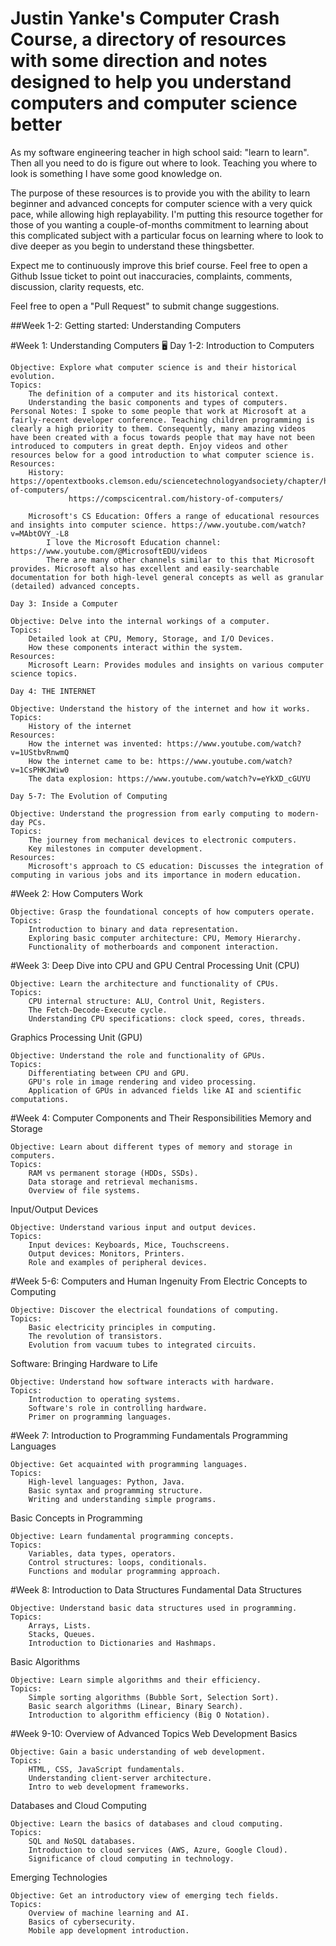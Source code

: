 # Justin Yanke's Computer Crash Course, a directory of resources with some direction and notes designed to help you understand computers and computer science better
 As my software engineering teacher in high school said: "learn to learn". Then all you need to do is figure out where to look.
 Teaching you where to look is something I have some good knowledge on.

The purpose of these resources is to provide you with the ability to learn beginner and advanced concepts for computer science with a very quick pace, while allowing high replayability.
I'm putting this resource together for those of you wanting a couple-of-months commitment to learning about this complicated subject with a particular focus on learning where to look to dive deeper as you begin to understand these thingsbetter.

Expect me to continuously improve this brief course. Feel free to open a Github Issue ticket to point out inaccuracies, complaints, comments, discussion, clarity requests, etc.

Feel free to open a "Pull Request" to submit change suggestions.

##Week 1-2: Getting started: Understanding Computers
        
#Week 1: Understanding Computers 🖥️
	Day 1-2: Introduction to Computers

    Objective: Explore what computer science is and their historical evolution.
    Topics:
        The definition of a computer and its historical context.
        Understanding the basic components and types of computers.
    Personal Notes: I spoke to some people that work at Microsoft at a fairly-recent developer conference. Teaching children programming is clearly a high priority to them. Consequently, many amazing videos have been created with a focus towards people that may have not been introduced to computers in great depth. Enjoy videos and other resources below for a good introduction to what computer science is.
    Resources:
		History: https://opentextbooks.clemson.edu/sciencetechnologyandsociety/chapter/history-of-computers/
				 https://compscicentral.com/history-of-computers/
				
        Microsoft's CS Education: Offers a range of educational resources and insights into computer science. https://www.youtube.com/watch?v=MAbtOVY_-L8
			I love the Microsoft Education channel: https://www.youtube.com/@MicrosoftEDU/videos
			There are many other channels similar to this that Microsoft provides. Microsoft also has excellent and easily-searchable documentation for both high-level general concepts as well as granular (detailed) advanced concepts.

	Day 3: Inside a Computer

    Objective: Delve into the internal workings of a computer.
    Topics:
        Detailed look at CPU, Memory, Storage, and I/O Devices.
        How these components interact within the system.
    Resources:
        Microsoft Learn: Provides modules and insights on various computer science topics.
        
	Day 4: THE INTERNET

    Objective: Understand the history of the internet and how it works.
    Topics:
        History of the internet
    Resources:
        How the internet was invented: https://www.youtube.com/watch?v=1UStbvRnwmQ
        How the internet came to be: https://www.youtube.com/watch?v=1CsPHKJWiw0
        The data explosion: https://www.youtube.com/watch?v=eYkXD_cGUYU

	Day 5-7: The Evolution of Computing

    Objective: Understand the progression from early computing to modern-day PCs.
    Topics:
        The journey from mechanical devices to electronic computers.
        Key milestones in computer development.
    Resources:
        Microsoft's approach to CS education: Discusses the integration of computing in various jobs and its importance in modern education.


#Week 2: How Computers Work

    Objective: Grasp the foundational concepts of how computers operate.
    Topics:
        Introduction to binary and data representation.
        Exploring basic computer architecture: CPU, Memory Hierarchy.
        Functionality of motherboards and component interaction.

#Week 3: Deep Dive into CPU and GPU
Central Processing Unit (CPU)

    Objective: Learn the architecture and functionality of CPUs.
    Topics:
        CPU internal structure: ALU, Control Unit, Registers.
        The Fetch-Decode-Execute cycle.
        Understanding CPU specifications: clock speed, cores, threads.

Graphics Processing Unit (GPU)

    Objective: Understand the role and functionality of GPUs.
    Topics:
        Differentiating between CPU and GPU.
        GPU's role in image rendering and video processing.
        Application of GPUs in advanced fields like AI and scientific computations.

#Week 4: Computer Components and Their Responsibilities
Memory and Storage

    Objective: Learn about different types of memory and storage in computers.
    Topics:
        RAM vs permanent storage (HDDs, SSDs).
        Data storage and retrieval mechanisms.
        Overview of file systems.

Input/Output Devices

    Objective: Understand various input and output devices.
    Topics:
        Input devices: Keyboards, Mice, Touchscreens.
        Output devices: Monitors, Printers.
        Role and examples of peripheral devices.

#Week 5-6: Computers and Human Ingenuity
From Electric Concepts to Computing

    Objective: Discover the electrical foundations of computing.
    Topics:
        Basic electricity principles in computing.
        The revolution of transistors.
        Evolution from vacuum tubes to integrated circuits.

Software: Bringing Hardware to Life

    Objective: Understand how software interacts with hardware.
    Topics:
        Introduction to operating systems.
        Software's role in controlling hardware.
        Primer on programming languages.

#Week 7: Introduction to Programming Fundamentals
Programming Languages

    Objective: Get acquainted with programming languages.
    Topics:
        High-level languages: Python, Java.
        Basic syntax and programming structure.
        Writing and understanding simple programs.

Basic Concepts in Programming

    Objective: Learn fundamental programming concepts.
    Topics:
        Variables, data types, operators.
        Control structures: loops, conditionals.
        Functions and modular programming approach.

#Week 8: Introduction to Data Structures
Fundamental Data Structures

    Objective: Understand basic data structures used in programming.
    Topics:
        Arrays, Lists.
        Stacks, Queues.
        Introduction to Dictionaries and Hashmaps.

Basic Algorithms

    Objective: Learn simple algorithms and their efficiency.
    Topics:
        Simple sorting algorithms (Bubble Sort, Selection Sort).
        Basic search algorithms (Linear, Binary Search).
        Introduction to algorithm efficiency (Big O Notation).

#Week 9-10: Overview of Advanced Topics
Web Development Basics

    Objective: Gain a basic understanding of web development.
    Topics:
        HTML, CSS, JavaScript fundamentals.
        Understanding client-server architecture.
        Intro to web development frameworks.

Databases and Cloud Computing

    Objective: Learn the basics of databases and cloud computing.
    Topics:
        SQL and NoSQL databases.
        Introduction to cloud services (AWS, Azure, Google Cloud).
        Significance of cloud computing in technology.

Emerging Technologies

    Objective: Get an introductory view of emerging tech fields.
    Topics:
        Overview of machine learning and AI.
        Basics of cybersecurity.
        Mobile app development introduction.
